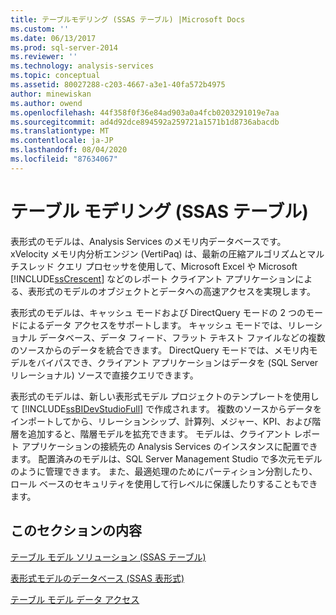 ```yaml
---
title: テーブルモデリング (SSAS テーブル) |Microsoft Docs
ms.custom: ''
ms.date: 06/13/2017
ms.prod: sql-server-2014
ms.reviewer: ''
ms.technology: analysis-services
ms.topic: conceptual
ms.assetid: 80027288-c203-4667-a3e1-40fa572b4975
author: minewiskan
ms.author: owend
ms.openlocfilehash: 44f358f0f36e84ad903a0a4fcb0203291019e7aa
ms.sourcegitcommit: ad4d92dce894592a259721a1571b1d8736abacdb
ms.translationtype: MT
ms.contentlocale: ja-JP
ms.lasthandoff: 08/04/2020
ms.locfileid: "87634067"
---
```

# <a name="tabular-modeling-ssas-tabular"></a>テーブル モデリング (SSAS テーブル)
  表形式のモデルは、Analysis Services のメモリ内データベースです。 xVelocity メモリ内分析エンジン (VertiPaq) は、最新の圧縮アルゴリズムとマルチスレッド クエリ プロセッサを使用して、Microsoft Excel や Microsoft [!INCLUDE[ssCrescent](../../includes/sscrescent-md.md)] などのレポート クライアント アプリケーションによる、表形式のモデルのオブジェクトとデータへの高速アクセスを実現します。  
  
 表形式のモデルは、キャッシュ モードおよび DirectQuery モードの 2 つのモードによるデータ アクセスをサポートします。 キャッシュ モードでは、リレーショナル データベース、データ フィード、フラット テキスト ファイルなどの複数のソースからのデータを統合できます。 DirectQuery モードでは、メモリ内モデルをバイパスでき、クライアント アプリケーションはデータを (SQL Server リレーショナル) ソースで直接クエリできます。  
  
 表形式のモデルは、新しい表形式モデル プロジェクトのテンプレートを使用して [!INCLUDE[ssBIDevStudioFull](../../includes/ssbidevstudiofull-md.md)] で作成されます。 複数のソースからデータをインポートしてから、リレーションシップ、計算列、メジャー、KPI、および階層を追加すると、階層モデルを拡充できます。 モデルは、クライアント レポート アプリケーションの接続先の Analysis Services のインスタンスに配置できます。 配置済みのモデルは、SQL Server Management Studio で多次元モデルのように管理できます。 また、最適処理のためにパーティション分割したり、ロール ベースのセキュリティを使用して行レベルに保護したりすることもできます。  
  
## <a name="in-this-section"></a>このセクションの内容  
 [テーブル モデル ソリューション &#40;SSAS テーブル&#41;](../tabular-model-solutions-ssas-tabular.md)  
  
 [表形式モデルのデータベース (SSAS 表形式)](tabular-model-databases-ssas-tabular.md)  
  
 [テーブル モデル データ アクセス](tabular-model-data-access.md)  
  
  
